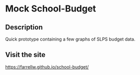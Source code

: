 # Mock School-Budget

## Description
Quick prototype containing a few graphs of SLPS budget data.

## Visit the site
https://farrellw.github.io/school-budget/